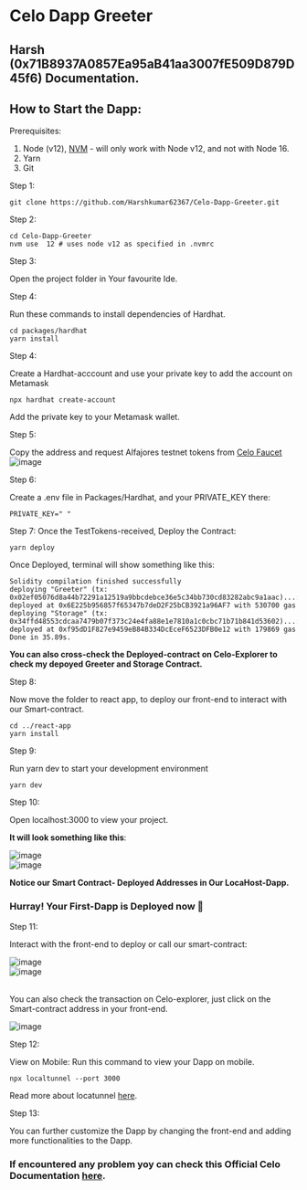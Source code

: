 # Celo Dapp Greeter

## Harsh (0x71B8937A0857Ea95aB41aa3007fE509D879D45f6) Documentation.

## How to Start the Dapp:

Prerequisites:

1. Node (v12), [NVM](https://github.com/nvm-sh/nvm) - will only work with Node v12, and not with Node 16.
2. Yarn
3. Git

Step 1:

```shell
git clone https://github.com/Harshkumar62367/Celo-Dapp-Greeter.git
```

Step 2:

```shell
cd Celo-Dapp-Greeter
nvm use  12 # uses node v12 as specified in .nvmrc
```

Step 3:

Open the project folder in Your favourite Ide.

Step 4:

Run these commands to install dependencies of Hardhat.

```shell
cd packages/hardhat
yarn install
```

Step 4:

Create a Hardhat-acccount and use your private key to add the account on Metamask

```shell
npx hardhat create-account
```
Add the private key to your Metamask wallet.

Step 5:

Copy the address and request Alfajores testnet tokens from [Celo Faucet](https://celo.org/developers/faucet) 
![image](https://user-images.githubusercontent.com/72465090/200105770-b90280ef-0731-40a3-a451-d542f2147ba7.png)

Step 6:

Create a .env file in Packages/Hardhat, and your PRIVATE_KEY there:

```shell
PRIVATE_KEY=" "
```

Step 7:
Once the TestTokens-received, Deploy the Contract:

```shell
yarn deploy
```

Once Deployed, terminal will show something like this:

```shell
Solidity compilation finished successfully
deploying "Greeter" (tx: 0x02ef05076d8a44b72291a12519a9bbcdebce36e5c34bb730cd83282abc9a1aac)...: deployed at 0x6E225b956857f65347b7deD2F25bCB3921a96AF7 with 530700 gas
deploying "Storage" (tx: 0x34ffd48553cdcaa7479b07f373c24e4fa88e1e7810a1c0cbc71b71b841d53602)...: deployed at 0xf95dD1F827e9459eB84B334DcEceF6523DFB0e12 with 179869 gas
Done in 35.89s.
```

<strong>You can also cross-check the Deployed-contract on Celo-Explorer to check my depoyed Greeter and Storage Contract.</strong>

Step 8:

Now move the folder to react app, to deploy our front-end to interact with our Smart-contract.

```shell
cd ../react-app
yarn install
```

Step 9:

Run yarn dev to start your development environment

```shell
yarn dev
```

Step 10:

Open localhost:3000 to view your project.

<b> It will look something like this</b>:

![image](https://user-images.githubusercontent.com/72465090/200106239-4445a134-7dce-4e88-8235-826bc745eb3b.png)
<br>
![image](https://user-images.githubusercontent.com/72465090/200106247-06964e8e-d913-4b52-b990-b66b04dc5cf3.png)

<strong> Notice our Smart Contract- Deployed Addresses in Our LocaHost-Dapp. </strong>

### Hurray! Your First-Dapp is Deployed now 🥳

Step 11:

Interact with the front-end to deploy or call our smart-contract:

![image](https://user-images.githubusercontent.com/72465090/200106583-7b349476-ab3b-4cea-bcaf-6eb9afbcd3b6.png)
<br>
![image](https://user-images.githubusercontent.com/72465090/200106609-3a8d28da-42b8-48d0-af79-1a85273eee68.png)
 
<br>
You can also check the transaction on Celo-explorer, just click on the Smart-contract address in your front-end.

![image](https://user-images.githubusercontent.com/72465090/200106670-e0d6853f-1703-486f-b599-d3e3162ea109.png)


Step 12:

View on Mobile: Run this command to view your Dapp on mobile.

```shell
npx localtunnel --port 3000
```

Read more about locatunnel [here](https://www.npmjs.com/package/localtunnel).

Step 13:

You can further customize the Dapp by changing the front-end and adding more functionalities to the Dapp.


### If encountered any problem yoy can check this Official Celo Documentation [here](https://developers.celo.org/build-celo-dapps-in-15-minutes-or-less-438ea954d0b1).



<br>
<br>
<br>

